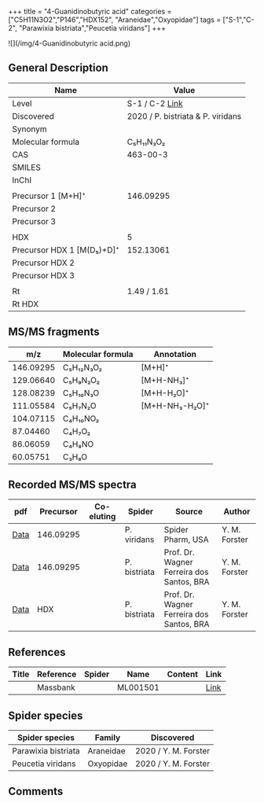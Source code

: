 +++
title = "4-Guanidinobutyric acid"
categories = ["C5H11N3O2","P146","HDX152",
"Araneidae","Oxyopidae"]
tags = ["S-1","C-2",
"Parawixia bistriata","Peucetia viridans"]
+++

![](/img/4-Guanidinobutyric acid.png)

## General Description

| Name                      | Value                                                       |
|---------------------------|-------------------------------------------------------------|
| Level                     | S-1 / C-2 [Link](http://massbank.jp/RecordDisplay.jsp?id=ML001501)  |
| Discovered                | 2020 / P. bistriata & P. viridans                           |
| Synonym                   |                                                             |
| Molecular formula         | C₅H₁₁N₃O₂                                                   |
| CAS                       | 463-00-3                                                    |
| SMILES |   |
| InChI  |   |
|                           |                                                             |
| Precursor 1 [M+H]⁺        | 146.09295                                                   |
| Precursor 2               |                                                             |
| Precursor 3               |                                                             |
|                           |                                                             |
| HDX                       | 5                                                           |
| Precursor HDX 1 [M(D₅)+D]⁺ | 152.13061                                                   |
| Precursor HDX 2           |                                                             |
| Precursor HDX 3           |                                                             |
|                           |                                                             |
| Rt                        | 1.49 / 1.61                                                 |
| Rt HDX                    |                                                             |

## MS/MS fragments

| m/z       | Molecular formula | Annotation     |
|-----------|-------------------|----------------|
| 146.09295 | C₅H₁₂N₃O₂         | [M+H]⁺         |
| 129.06640 | C₅H₉N₂O₂          | [M+H-NH₃]⁺     |
| 128.08239 | C₅H₁₀N₃O          | [M+H-H₂O]⁺     |
| 111.05584 | C₅H₇N₂O           | [M+H-NH₃-H₂O]⁺ |
| 104.07115 | C₄H₁₀NO₂          |                |
| 87.04460  | C₄H₇O₂            |                |
| 86.06059  | C₄H₈NO            |                |
| 60.05751  | C₃H₈O             |                |

## Recorded MS/MS spectra

| pdf | Precursor | Co-eluting | Spider | Source | Author |
|-----|-----------|------------|--------|--------|--------|
| [Data](/pdf/P-viridans/146_Guanidinobutanic-acid_Pv.pdf) | 146.09295  |           | P. viridans | Spider Pharm, USA | Y. M. Forster |
| [Data](/pdf/P-bistriata/146_4-Guanidinobutyric-acid_Pb.pdf) | 146.09295 |           | P. bistriata | Prof. Dr. Wagner Ferreira dos Santos, BRA | Y. M. Forster |
| [Data](/pdf/P-bistriata/146_4-Guanidinobutyric-acid_Pb_HDX.pdf) | HDX |           | P. bistriata | Prof. Dr. Wagner Ferreira dos Santos, BRA | Y. M. Forster |

## References

| Title | Reference | Spider | Name | Content | Link |
|-------|-----------|--------|------|---------|------|
|       | Massbank          |        | ML001501      |         | [Link](http://massbank.jp/RecordDisplay.jsp?id=ML001501)     |

## Spider species

| Spider species      | Family    | Discovered           |
|---------------------|-----------|----------------------|
| Parawixia bistriata | Araneidae | 2020 / Y. M. Forster |
| Peucetia viridans   | Oxyopidae | 2020 / Y. M. Forster |

## Comments